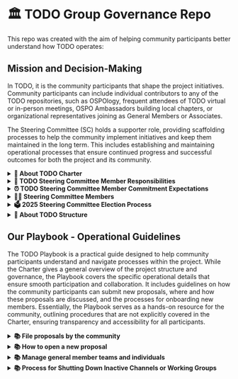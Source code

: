 # 🏛 TODO Group Governance Repo


This repo was created  with the aim of helping community participants better understand how TODO operates:

## Mission and Decision-Making

In TODO, it is the community participants that shape the project initiatives. Community participants can include individual contributors to any of the TODO repositories, such as OSPOlogy, frequent attendees of TODO virtual or in-person meetings, OSPO Ambassadors building local chapters, or organizational representatives joining as General Members or Associates.

The Steering Committee (SC) holds a supporter role, providing scaffolding processes to help the community implement initiatives and keep them maintained in the long term. This includes establishing and maintaining operational processes that ensure continued progress and successful outcomes for both the project and its community.

<details>
  <summary>
    <strong> 📝 About TODO Charter</strong>
  </summary><br />

The purpose of having a charter for the TODO Group is to help people understand its mission and scope. The TODO Group Charter is a living document, allowing the community to propose changes and updates as the project evolves. TODO mission is to elevate the professional practice of OSPOs by sharing best practices and other collaborative educational resources on open source management and strategy within organizations. You can learn more by reading TODO [charter](https://github.com/todogroup/governance/blob/master/CHARTER.adoc) ([PDF version](https://github.com/todogroup/governance/blob/master/TODO%20Charter%20and%20Agreement%20v2.0.pdf)).
</details>


<details>
  <summary>
    <strong>🧭 TODO Steering Committee Member Responsibilities </strong>
  </summary><br />

In TODO, it is the community that shapes the project initiatives. The Steering Committee exists to support the community by helping drive progress. They serve the community by ensuring that TODO’s strategic goals are aligned with our mission, that these goals are met,and that the voices of all participants are heard. SC members are responsible for:

1. Attending monthly calls to coordinate with the Project Manager and oversee the group's day-to-day operations.
2. Define yearly TODO strategic goals based on community input
3. Approving, modifying, or discontinuing project initiatives, working groups, and real-time chat channels associated with the TODO Group name, logo, or branding.
4. Establishing and maintaining the project’s operational processes to support the community’s continued progress and achieve successful outcomes.


The Steering Committee shall be elected for their expertise and contribution to the advancement of open source program management.
</details>

<details>
  <summary>
    <strong>⏰ TODO Steering Committee Member Commitment Expectations </strong>
  </summary><br />

Steering Committee Members meet for a 1-hour Zoom call each month to review community proposals and address key discussion topics that require further attention. We ask that members attend at least three consecutive calls and actively contribute to the discussions.

In addition to the monthly calls, most of the Steering Committee’s work is conducted asynchronously via slack Pull Request Reviews and mailing list discussions. Each member has the flexibility to determine how much time they can dedicate to supporting the community’s efforts.

</details>

<details>
  <summary>
    <strong>🙋‍♀️ Steering Committee Members</strong>
  </summary><br />
   
| Name | Company | Elected/Appointed | Term |
| --- | --- | --- | --- |
| [Georg Kunz](https://github.com/gkunz) | Ericsson | Elected | 2023-01-01 to 2026-12-31 |
| [Annania Melaku](https://github.com/annania) | F5 — NGINX | Appointed | 2023-01-01 to 2026-12-31 |
| [Ashley Wolf](https://github.com/ashleywolf) | GitHub | Elected | 2024-01-01 to 2025-12-31 |
| [Brittany Istenes](https://github.com/BrittanyIstenes) | Fannie Mae | Appointed | 2024-01-01 to 2025-12-31 |
| [Nik Peters](https://github.com/nikpete) | Porsche | Elected | 2024-01-01 to 2025-12-31 |
| [Stephen Augustus](https://github.com/justaugustus) | Independent | Elected | 2024-01-01 to 2025-12-31 |
| [Natali Vlatko](https://github.com/natalisucks) | Cisco | Appointed | 2025-01-01 to 2026-12-31 |

</details>

<details>
  <summary>
    <strong>🗳 2025 Steering Committee Election Process </strong>
  </summary><br />
The Steering Committee Election happens every year during October and anyone can become a candidate by submitting the [application form](https://forms.gle/CXgUJhjuXYqsjsXr6) before October 10th, 2024.

   
   
  While participation is open to all, individuals who actively engage with the TODO community or projects are more likely to be elected. Active participation or contribution in TODO includes: (1) Supporting TODO as a General Member, OSPO associate representative, or TODO Ambassador OR (2) Acting as a Maintainer and/or contributing actively to any of the TODO GitHub repositories (such as OSPOlogy, RepoLinter, OSPO Book, OSPO Landscape, etc. OR (3) Hosting local events supported by TODO, like OSPO Local Meetups, or participating in the OSPOlogyLive series.

There are two types of seats: Elected seats and Appointed seats. **Appointed seats exist as a mechanism to ensure diversity in terms of region, gender, and industry**.
- Elected seats: Each TODO General Member's main contact reviews candidate applications and casts their votes during October. Elected Candidates will be notified in November, and the SC onboarding period will begin.
- Appointed seats: Current Steering Committee members appoint a candidate from the 2025 list.



</details>

<details>
  <summary>
    <strong>🧩 About TODO Structure</strong>
  </summary><br />
  TODO is a Linux Foundation project and operates as a community-driven project. The TODO Group has various working groups and local chapter groups around different geographies. It is recommended that you join our general TODO slack and then select concrete channels based on your location and topic needs. TODO Slack and groups io general mailing list is open, all access is free.

   
  The [TODO structure folder](https://github.com/todogroup/governance/blob/main/TODO%20Structure/structure-mindmap.md#todo-groups-structure) shares an overview of the TODO Group's structure, including existing communication channels, meetings, regional chapters and working groups.
   
TODO Group is formed by its *Community Participants* including *OSPO Associates*, *General Members* and *Ambassadors. TODO Group Community is open to all. Sometimes, there are community participants with an established OSPO or open source initiative who wish to support TODO by becoming a [General Member](https://todogroup.org/about/members/) and/or [OSPO Associate](https://todogroup.org/about/associates/). Please see [TODO Group overview presentation](https://todogroup.org/about/about-us/) to learn more.

</details>

## Our Playbook - Operational Guidelines

The TODO Playbook is a practical guide designed to help community participants understand and navigate processes within the project. While the Charter gives a general overview of the project structure and governance, the Playbook covers the specific operational details that ensure smooth participation and collaboration. It includes guidelines on how the community participants can submit new proposals, where and how these proposals are discussed, and the processes for onboarding new members. Essentially, the Playbook serves as a hands-on resource for the community, outlining procedures that are not explicitly covered in the Charter, ensuring transparency and accessibility for all participants.

<details>
  <summary>
    <strong> 📚 File proposals by the community</strong>
  </summary><br />


The Community can file proposals via the OSPO Forum. [The OSPO forum is at the ospology repo, under GH Discussions.](https://github.com/todogroup/ospology/discussions)

</details>


<details>
  <summary>
    <strong>📚 How to open a new proposal</strong>
  </summary><br />

1) Go to [Discussions](https://github.com/todogroup/ospology/discussions)
2) Start a new Discussion
3) Select the category `Ideas` or `Poll`
4) Provide a description of the proposal as well as additional assets to successfully implement the proposal such as frameworks, timelines or action items required.
5) TODO PM will label the new discussion as `proposal`
6) Steering Committee will review on a regular basis the discussions within the [proposal tag](https://github.com/todogroup/ospology/discussions?discussions_q=label%3Aproposal) and give input.

</details>


<details>
  <summary>
    <strong>📚 Manage general member teams and individuals</strong>
  </summary><br />

To onboard a new organization and/or new team members from an existing organization that is TODO General Member, please:

1) [Open a new onboarding issue template.](https://github.com/todogroup/governance/issues/new/choose): The new organization issue template works also to add additional members.
2) [Read and share General Member onboarding guide](https://github.com/todogroup/governance/blob/main/onboarding/general-member.md#general-member-onboarding)
3) TODO PM or SC will label this as `onboarding` and complete the checklist items.

To offboard team members from an organization that is a TODO General Member, please:

1) Notify TODO PM via email or slack DM
2) Remove contact info from MEMBERS.csv by submitting a PR

</details>

<details>
  <summary>
    <strong>📚 Process for Shutting Down Inactive Channels or Working Groups</strong>
  </summary><br />


This section outlines the procedure for managing and eventually shutting down inactive Slack channels, mailing lists, or working groups within 
the TODO and OSPOlogy groups. The goal is to ensure active engagement and efficient resource use across the community.

- Phase 1: No activity for 3 months in any Slack channel, mailing list, or working group.
    - Responsible: Project Manager (PM) monitors and identifies inactivity.
    - Action: PM sends a warning to inactive groups, asking for volunteers to re-engage, and notifies the Steering Committee for awareness.
    - Deadline: 2 weeks for volunteers to come forward.
- Phase 2: If no one volunteers within 2 weeks, PM sends a closure notification.
    - Action: PM archives all related materials and officially closes the group and notifies the Steering Committee for awareness.
    - Documentation: Record the process via the GH discussions for transparency.

</details>
